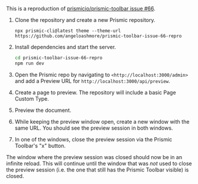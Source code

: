 This is a reproduction of [prismicio/prismic-toolbar issue #66](https://github.com/prismicio/prismic-toolbar/issues/66).

1. Clone the repository and create a new Prismic repository.

   ```
   npx prismic-cli@latest theme --theme-url https://github.com/angeloashmore/prismic-toolbar-issue-66-repro
   ```

1. Install dependencies and start the server.

   ```sh
   cd prismic-toolbar-issue-66-repro
   npm run dev
   ```

1. Open the Prismic repo by navigating to `<http://localhost:3000/admin>` and add a Preview URL for `http://localhost:3000/api/preview`.

1. Create a page to preview. The repository will include a basic Page Custom Type.

1. Preview the document.

1. While keeping the preview window open, create a new window with the same URL. You should see the preview session in both windows.

1. In one of the windows, close the preview session via the Prismic Toolbar's "x" button.

The window where the preview session was closed should now be in an infinite reload. This will continue until the window that was _not_ used to close the preview session (i.e. the one that still has the Prismic Toolbar visible) is closed.
